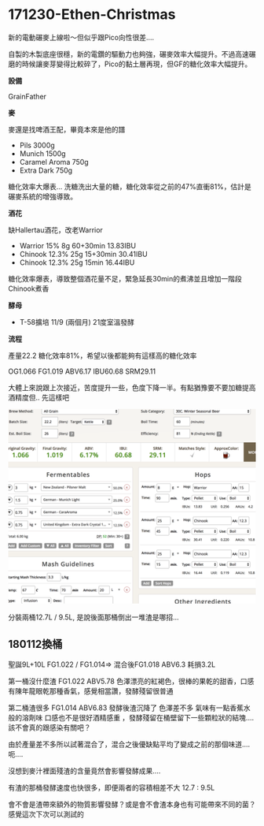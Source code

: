 # 171230-Ethen-Christmas

新的電動碾麥上線啦～但似乎跟Pico向性很差....

自製的木製底座很穩，新的電鑽的驅動力也夠強，碾麥效率大幅提升。不過高速碾磨的時候讓麥芽變得比較碎了，Pico的黏土層再現，但GF的糖化效率大幅提升。

**設備**

GrainFather 

**麥**

麥還是找啤酒王配，畢竟本來是他的譜

* Pils 3000g
* Munich 1500g
* Caramel Aroma 750g
* Extra Dark 750g

糖化效率大爆表... 洗糖洗出大量的糖，糖化效率從之前的47%直衝81%，估計是碾麥系統的增強導致。

**酒花**

缺Hallertau酒花，改老Warrior

* Warrior 15% 8g 60+30min 13.83IBU
* Chinook 12.3% 25g 15+30min 30.41IBU
* Chinook 12.3% 25g 15min 16.44IBU

糖化效率爆表，導致整個酒花量不足，緊急延長30min的煮沸並且增加一階段Chinook煮香

**酵母**

* T-58擴培 11/9 (兩個月) 21度室溫發酵

**流程**

產量22.2 糖化效率81%，希望以後都能夠有這樣高的糖化效率

OG1.066 FG1.019 ABV6.17 IBU60.68 SRM29.11 

大體上來說跟上次接近，苦度提升一些，色度下降一半。有點猶豫要不要加糖提高酒精度但.. 先這樣吧

![](../img/test86.png)

分裝兩桶12.7L / 9.5L, 是說後面那桶倒出一堆渣是哪招...

## 180112換桶

聖誕9L+10L FG1.022 / FG1.014=> 混合後FG1.018 ABV6.3 耗損3.2L

第一桶沒什麼渣 FG1.022 ABV5.78 色澤漂亮的紅褐色，很棒的果乾的甜香，口感有陳年龍眼乾那種香氣，感覺相當讚，發酵殘留很普通

第二桶渣很多 FG1.014 ABV6.83 發酵後渣沉降了 色澤差不多 氣味有一點香蕉水般的溶劑味 口感也不是很好酒精感重 ，發酵殘留在桶壁留下一些顆粒狀的結塊....該不會真的跟感染有關吧？

由於產量差不多所以試著混合了，混合之後優缺點平均了變成之前的那個味道....呃....

沒想到麥汁裡面殘渣的含量竟然會影響發酵成果....

有渣的那桶發酵速度也快很多，即便兩者的容積相差不大 12.7 : 9.5L

會不會是渣帶來額外的物質影響發酵？或是會不會渣本身也有可能帶來不同的菌？感覺這次下次可以測試的

